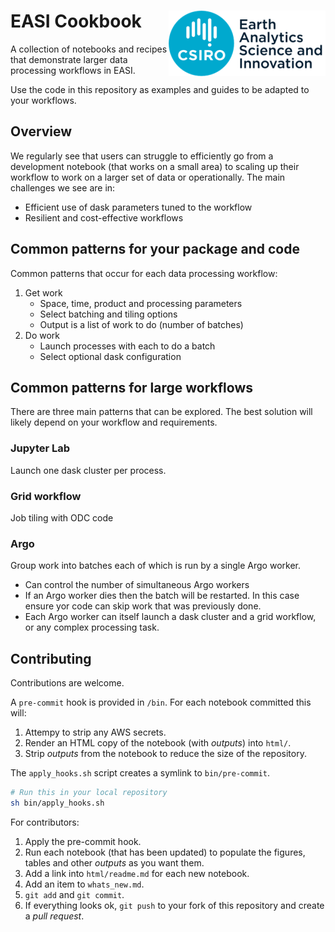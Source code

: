 # EASI Cookbook  <img align="right" src="resources/csiro_easi_logo.png">

A collection of notebooks and recipes that demonstrate larger data processing workflows in EASI.

Use the code in this repository as examples and guides to be adapted to your workflows.

## Overview

We regularly see that users can struggle to efficiently go from a development notebook (that works on a small area) to scaling up their workflow to work on a larger set of data or operationally. The main challenges we see are in:

- Efficient use of dask parameters tuned to the workflow
- Resilient and cost-effective workflows

## Common patterns for your package and code

Common patterns that occur for each data processing workflow:

1. Get work
   - Space, time, product and processing parameters
   - Select batching and tiling options
   - Output is a list of work to do (number of batches)
1. Do work
   - Launch processes with each to do a batch
   - Select optional dask configuration

## Common patterns for large workflows

There are three main patterns that can be explored. The best solution will likely depend on your workflow and requirements.

### Jupyter Lab

Launch one dask cluster per process.

### Grid workflow

Job tiling with ODC code

### Argo

Group work into batches each of which is run by a single Argo worker.

- Can control the number of simultaneous Argo workers
- If an Argo worker dies then the batch will be restarted. In this case ensure yor code can skip work that was previously done.
- Each Argo worker can itself launch a dask cluster and a grid workflow, or any complex processing task.

## Contributing

Contributions are welcome.

A `pre-commit` hook is provided in `/bin`. For each notebook committed this will:

1. Attempy to strip any AWS secrets.
1. Render an HTML copy of the notebook (with *outputs*) into `html/`.
1. Strip *outputs* from the notebook to reduce the size of the repository.

The `apply_hooks.sh` script creates a symlink to `bin/pre-commit`.

```bash
# Run this in your local repository
sh bin/apply_hooks.sh
```

For contributors:

1. Apply the pre-commit hook.
1. Run each notebook (that has been updated) to populate the figures, tables and other *outputs* as you want them.
1. Add a link into `html/readme.md` for each new notebook.
1. Add an item to `whats_new.md`.
1. `git add` and `git commit`.
1. If everything looks ok, `git push` to your fork of this repository and create a *pull request*.
